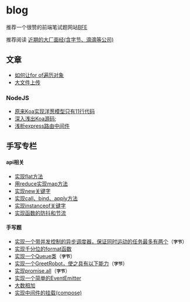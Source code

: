 # blog

推荐一个很赞的前端笔试题网站[BFE](https://bigfrontend.dev/zh/problem)

推荐阅读 [近期的大厂面经(含字节、滴滴等公司)](https://juejin.cn/post/6995744994166308895)

## 文章

- [如何让for of遍历对象](/javascript/%E5%A6%82%E4%BD%95%E8%AE%A9for...of%E9%81%8D%E5%8E%86%E5%AF%B9%E8%B1%A1.md)
- [大文件上传](/%E5%A4%A7%E6%96%87%E4%BB%B6%E4%B8%8A%E4%BC%A0/readme.md)
### NodeJS

- [原来Koa实现洋葱模型只有11行代码](/node/koa/koa.md)
- [深入浅出Koa源码](/node/koa/koa%E6%BA%90%E7%A0%81%E8%A7%A3%E6%9E%90.md);
- [浅析express路由中间件](/node/express/%E8%B7%AF%E7%94%B1%E6%BA%90%E7%A0%81.md)

## 手写专栏
#### api相关

- [实现flat方法](https://github.com/senfish/blog/issues/6)
- [用reduce实现map方法](https://github.com/senfish/blog/issues/7)
- [实现new关键字](https://github.com/senfish/blog/issues/1)
- [实现call、bind、apply方法](https://github.com/senfish/blog/issues/5)
- [实现instanceof关键字](https://github.com/senfish/blog/issues/2)
- [实现函数的防抖和节流](https://github.com/senfish/blog/issues/3)

#### 手写题
- [实现一个带并发控制的异步调度器，保证同时运动的任务最多有两个](https://github.com/senfish/blog/issues/8)（**`字节`**）
- [实现千分位的format函数](https://github.com/senfish/blog/issues/4)
- [实现一个Queue类](https://github.com/senfish/blog/issues/9)（**`字节`**）
- [实现一个GreetRobot，使之具有以下能力](https://github.com/senfish/blog/issues/10)（**`字节`**）
- [实现promise.all](https://github.com/senfish/blog/issues/11)（**`字节`**）
- [实现一个简单的EventEmitter](https://github.com/senfish/blog/issues/12)
- [大数相加](https://github.com/senfish/blog/issues/13)
- [实现中间件的挂载(compose)](https://github.com/senfish/blog/issues/14)


